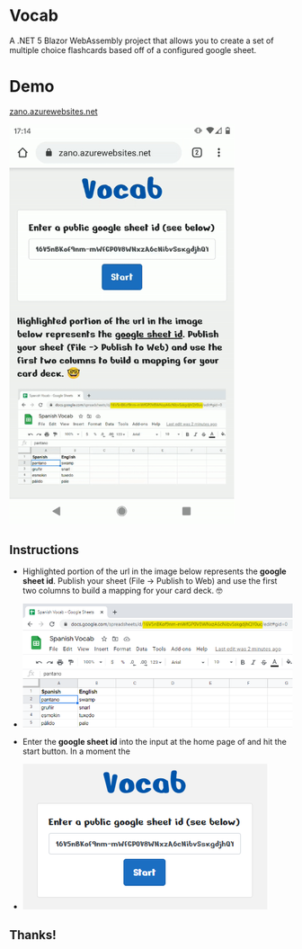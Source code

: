 # Vocab

A .NET 5 Blazor WebAssembly project that allows you to create a set of multiple choice flashcards based off of a configured google sheet.

# Demo

[zano.azurewebsites.net](https://zano.azurewebsites.net)

<img src="Web/wwwroot/images/demo.gif" style="width:400px !important;"/>

## Instructions

- Highlighted portion of the url in the image below represents the **google sheet id**. Publish your sheet (File -> Publish to Web) and use the first two columns to build a mapping for your card deck. 🤓

- ![](Web/wwwroot/images/sheet-id.png)

- Enter the **google sheet id** into the input at the home page of and hit the start button. In a moment the

- ![](Web/wwwroot/images/home.png)

## Thanks!
